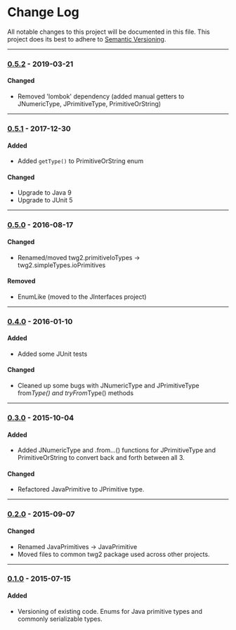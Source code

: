 # Change Log
All notable changes to this project will be documented in this file.
This project does its best to adhere to [Semantic Versioning](http://semver.org/).


--------
### [0.5.2](N/A) - 2019-03-21
#### Changed
* Removed 'lombok' dependency (added manual getters to JNumericType, JPrimitiveType, PrimitiveOrString)


--------
### [0.5.1](https://github.com/TeamworkGuy2/JSimpleTypes/commit/5347a944a1229c6b09c24236fe1114a90a08ab44) - 2017-12-30
#### Added
* Added `getType()` to PrimitiveOrString enum

#### Changed
* Upgrade to Java 9
* Upgrade to JUnit 5


--------
### [0.5.0](https://github.com/TeamworkGuy2/JSimpleTypes/commit/d4e4bfaa456bf5a2c6b5d417f7964c40c8a9f281) - 2016-08-17
#### Changed
* Renamed/moved twg2.primitiveIoTypes -> twg2.simpleTypes.ioPrimitives

#### Removed
* EnumLike (moved to the JInterfaces project)


--------
### [0.4.0](https://github.com/TeamworkGuy2/JSimpleTypes/commit/9159b3e2622fb4f0a354a5c7820bc149f769b302) - 2016-01-10
#### Added
* Added some JUnit tests

#### Changed
* Cleaned up some bugs with JNumericType and JPrimitiveType from*Type() and tryFrom*Type() methods


--------
### [0.3.0](https://github.com/TeamworkGuy2/JSimpleTypes/commit/4dabed523151962929a313972bb395986e5a17ad) - 2015-10-04
#### Added
* Added JNumericType and .from...() functions for JPrimitiveType and PrimitiveOrString to convert back and forth between all 3.

#### Changed
* Refactored JavaPrimitive to JPrimitive type.


--------
### [0.2.0](https://github.com/TeamworkGuy2/JSimpleTypes/commit/31aa0855b34c27b72172101d6e54292506dc91f4) - 2015-09-07
#### Changed
* Renamed JavaPrimitives -> JavaPrimitive
* Moved files to common twg2 package used across other projects.


--------
### [0.1.0](https://github.com/TeamworkGuy2/JSimpleTypes/commit/673d3cb963a57fd4a53fb6524dd302626a33cd87) - 2015-07-15
#### Added
* Versioning of existing code. Enums for Java primitive types and commonly serializable types.
